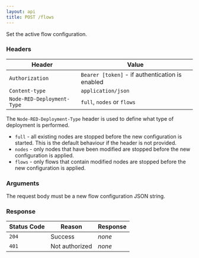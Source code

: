 ```yaml
---
layout: api
title: POST /flows
---
```


Set the active flow configuration.

### Headers

Header                     | Value
---------------------------|----------
`Authorization`            | `Bearer [token]` - if authentication is enabled
`Content-type`             | `application/json`
`Node-RED-Deployment-Type` | `full`, `nodes` or `flows`


The `Node-RED-Deployment-Type` header is used to define what type of deployment
is performed.

 - `full` - all existing nodes are stopped before the new configuration is started.
   This is the default behaviour if the header is not provided.
 - `nodes` - only nodes that have been modified are stopped before the new
   configuration is applied.
 - `flows` - only flows that contain modified nodes are stopped before the new
   configuration is applied.

### Arguments

The request body must be a new flow configuration JSON string.

### Response

Status Code | Reason         | Response
------------|----------------|--------------
`204`       | Success        | _none_
`401`       | Not authorized | _none_


